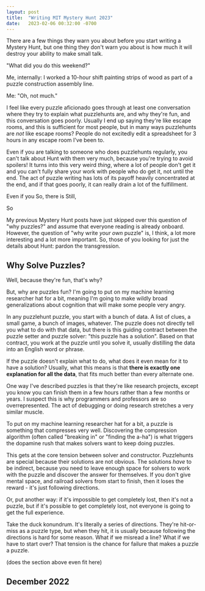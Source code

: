 ```yaml
---
layout: post
title:  "Writing MIT Mystery Hunt 2023"
date:   2023-02-06 00:32:00 -0700
---
```


There are a few things they warn you about before you start writing a Mystery Hunt, but
one thing they don't warn you about is how much it will destroy your ability to make
small talk.

"What did you do this weekend?"

Me, internally: I worked a 10-hour shift painting strips of wood as part of a puzzle
construction assembly line.

Me: "Oh, not much."

I feel like every puzzle aficionado goes through at least one conversation where they try
to explain what puzzlehunts are, and why they're fun, and this conversation goes poorly.
Usually I end up saying they're like escape rooms, and this is sufficient for most people,
but in many ways puzzlehunts are *not* like escape rooms?
People do not excitedly edit a spreadsheet for 3 hours in any escape room I've been to.

Even if you are talking to someone who does puzzlehunts regularly, you can't talk about
Hunt with them very much, because you're trying to avoid spoilers! It turns into this
very weird *thing*, where a lot of people don't get it and you can't fully share your
work with people who do get it, not until the end. The act of puzzle writing has lots
of its payoff heavily concentrated at the end, and if that goes poorly, it can really
drain a lot of the fulfillment.

Even if you
So, there is 
Still,

So

My previous Mystery Hunt posts have just skipped over this question of "why puzzles?"
and assume that everyone reading is already onboard. However, the question of "why
write *your own* puzzle" is, I think, a lot more interesting and a lot more important.
So, those of you looking for just the details about Hunt: pardon the transgression.


Why Solve Puzzles?
---------------------------------------------------------------------------------

Well, because they're fun, that's why?

But, why are puzzles fun? I'm going to put on my machine learning researcher hat
for a bit, meaning I'm going to make wildly broad generalizations about cognition
that will make some people very angry.

In any puzzlehunt puzzle, you start with a bunch of data.
A list of clues, a small game, a bunch of images, whatever. The puzzle does not
directly tell you what to do with that data, but there is this guiding contract
between the puzzle setter and puzzle solver: "this puzzle has a solution".
Based on that contract, you work at the puzzle until you solve it, usually distilling
the data into an English word or phrase.

If the puzzle doesn't explain what to do, what does it even mean for it to have
a solution? Usually, what this means is that **there is exactly one explanation
for all the data**, that fits much better than every alternate one.

One way I've described puzzles is that they're like research projects, except you
know you can finish them in a few hours rather than a few months or years. I
suspect this is why programmers and professors are so overrepresented. The act
of debugging or doing research stretches a very similar muscle.

To put on my machine learning researcher hat for a bit, a puzzle is something
that compresses very well.
Discovering the compression algorithm (often called "breaking in" or "finding the a-ha")
is what triggers the dopamine rush that makes solvers want to keep doing
puzzles.

This gets at the core tension between solver and constructor. Puzzlehunts are special
because their solutions are not obvious. The solutions *have* to be indirect, because
you need to leave enough space for solvers to work with the puzzle and discover the
answer for themselves. If you don't give mental space, and railroad solvers from start
to finish, then it loses the reward - it's just following directions.

Or, put another way: if it's impossible to get completely lost, then it's not a puzzle,
but if it's possible to get completely lost, not everyone is going to get the full
experience.

Take the duck konundrum. It's literally a series of directions. They're hit-or-miss
as a puzzle type, but when they hit, it is usually because following the directions is
hard for some reason. What if we misread a line?
What if we have to start over? That tension is the chance for failure that makes a
puzzle a puzzle.

(does the section above even fit here)

December 2022
----------------------------------------------------------------------
